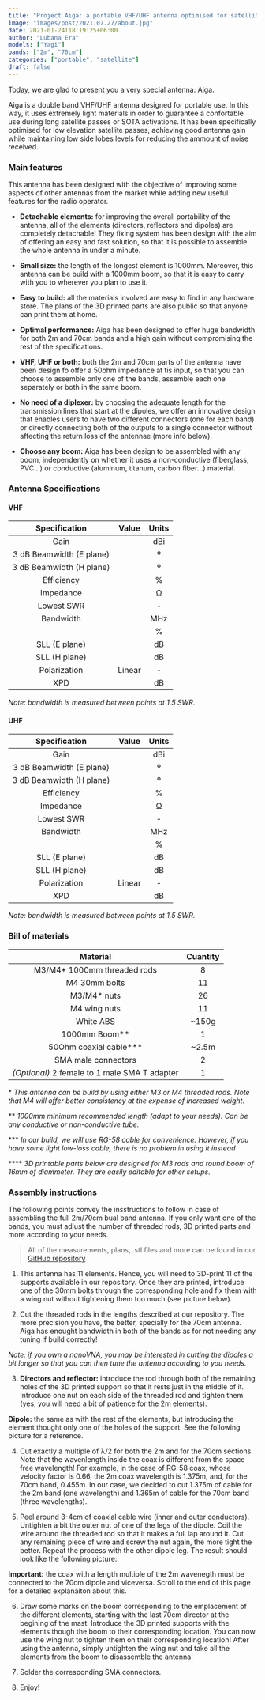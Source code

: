 ```yaml
---
title: "Project Aiga: a portable VHF/UHF antenna optimised for satellite work"
image: "images/post/2021.07.27/about.jpg"
date: 2021-01-24T18:19:25+06:00
author: "Lubana Era"
models: ["Yagi"]
bands: ["2m", "70cm"]
categories: ["portable", "satellite"]
draft: false
---
```


Today, we are glad to present you a very special antenna: Aiga. 

Aiga is a double band VHF/UHF antenna designed for portable use. In this way, it uses extremely light materials in order to guarantee a confortable use during long satellite passes or SOTA activations. It has been specifically optimised for low elevation satellite passes, achieving good antenna gain while maintaining low side lobes levels for reducing the ammount of noise received.



### Main features

This antenna has been designed with the objective of improving some aspects of other antennas from the market while adding new useful features for the radio operator.

- **Detachable elements:** for improving the overall portability of the antenna, all of the elements (directors, reflectors and dipoles) are completely detachable! They fixing system has been design with the aim of offering an easy and fast solution, so that it is possible to assemble the whole antenna in under a minute.

- **Small size:** the length of the longest element is 1000mm. Moreover, this antenna can be build with a 1000mm boom, so that it is easy to carry with you to wherever you plan to use it.

- **Easy to build:** all the materials involved are easy to find in any hardware store. The plans of the 3D printed parts are also public so that anyone can print them at home.

- **Optimal performance:** Aiga has been designed to offer huge bandwidth for both 2m and 70cm bands and a high gain without compromising the rest of the specifications.

- **VHF, UHF or both:** both the 2m and 70cm parts of the antenna have been design fo offer a 50ohm impedance at tis input, so that you can choose to assemble only one of the bands, assemble each one separately or both in the same boom.

- **No need of a diplexer:** by choosing the adequate length for the transmission lines that start at the dipoles, we offer an innovative design that enables users to have two different connectors (one for each band) or directly connecting both of the outputs to a single connector without affecting the return loss of the antennae (more info below).

- **Choose any boom:** Aiga has been design to be assembled with any boom, independently on whether it uses a non-conductive (fiberglass, PVC...) or conductive (aluminum, titanum, carbon fiber...) material.


### Antenna Specifications

#### VHF

|           **Specification**           |  **Value** | **Units** |
|:------------------------:|:------:|:-----:|
|           Gain           |        |  dBi  |
| 3 dB Beamwidth (E plane) |        |   º   |
| 3 dB Beamwidth (H plane) |        |   º   |
|        Efficiency        |        |   %   |
|         Impedance        |        |   Ω   |
|        Lowest SWR        |        |   -   |
|         Bandwidth        |        |  MHz  |
|                          |        |   %   |
|       SLL (E plane)      |        |   dB  |
|       SLL (H plane)      |        |   dB  |
|       Polarization       | Linear |   -   |
|            XPD           |        |   dB  |

*Note: bandwidth is measured between points at 1.5 SWR.*

#### UHF

|           **Specification**           |  **Value** | **Units** |
|:------------------------:|:------:|:-----:|
|           Gain           |        |  dBi  |
| 3 dB Beamwidth (E plane) |        |   º   |
| 3 dB Beamwidth (H plane) |        |   º   |
|        Efficiency        |        |   %   |
|         Impedance        |        |   Ω   |
|        Lowest SWR        |        |   -   |
|         Bandwidth        |        |  MHz  |
|                          |        |   %   |
|       SLL (E plane)      |        |   dB  |
|       SLL (H plane)      |        |   dB  |
|       Polarization       | Linear |   -   |
|            XPD           |        |   dB  |

*Note: bandwidth is measured between points at 1.5 SWR.*


### Bill of materials

|                 **Material**                  |**Cuantity**|
|:---------------------------------------------:|:--------:|
|         M3/M4* 1000mm threaded rods           |     8    |
|                M4 30mm bolts                  |    11    |
|                 M3/M4* nuts                   |    26    |
|                 M4 wing nuts                  |    11    |
|                  White ABS                    |   ~150g  |
|                1000mm Boom**                  |     1    |
|             50Ohm coaxial cable***            |   ~2.5m  |
|             SMA male connectors               |     2    |
| *(Optional)* 2 female to 1 male SMA T adapter |     1    |

\* *This antenna can be build by using either M3 or M4 threaded rods. Note that M4 will offer better consistency at the expense of increased weight.* 

\*\* *1000mm minimum recommended length (adapt to your needs). Can be any conductive or non-conductive tube.*

\*\*\* *In our build, we will use RG-58 cable for convenience. However, if you have some light low-loss cable, there is no problem in using it instead*

\*\*\*\* *3D printable parts below are designed for M3 rods and round boom of 16mm of diammeter. They are easily editable for other setups.*

### Assembly instructions

The following points convey the insstructions to follow in case of assembling the full 2m/70cm bual band antenna. If you only want one of the bands, you must adjust the number of threaded rods, 3D printed parts and more according to your needs.

>All of the measurements, plans, .stl files and more can be found in our [GitHub repository](https://github.com/pepassaco/FIDtennas)


1. This antenna has 11 elements. Hence, you will need to 3D-print 11 of the supports available in our repository. Once they are printed, introduce one of the 30mm bolts through the corresponding hole and fix them with a wing nut without tightening them too much (see picture below). 

2. Cut the threaded rods in the lengths described at our repository. The more precision you have, the better, specially for the 70cm antenna. Aiga has enought bandwidth in both of the bands as for not needing any tuning if build correctly!

*Note: if you own a nanoVNA, you may be interested in cutting the dipoles a bit longer so that you can then tune the antenna according to you needs.*

3. **Directors and reflector:** introduce the rod through both of the remaining holes of the 3D printed support so that it rests just in the middle of it. Introduce one nut on each side of the threaded rod and tighten them (yes, you will need a bit of patience for the 2m elements).

**Dipole:** the same as with the rest of the elements, but introducing the element thought only one of the holes of the support. See the following picture for a reference.

4. Cut exactly a multiple of λ/2 for both the 2m and for the 70cm sections. Note that the wavenlength inside the coax is different from the space free wavelength! For example, in the case of RG-58 coax, whose velocity factor is 0.66, the 2m coax wavelength is 1.375m, and, for the 70cm band, 0.455m. In our case, we decided to cut 1.375m of cable for the 2m band (one wavelength) and 1.365m of cable for the 70cm band (three wavelengths).

5. Peel around 3-4cm of coaxial cable wire (inner and outer conductors). Untighten a bit the outer nut of one of the legs of the dipole. Coil the wire around the threaded rod so that it makes a full lap around it. Cut any remaining piece of wire and screw the nut again, the more tight the better. Repeat the process with the other dipole leg. The result should look like the following picture:

**Important:** the coax with a length multiple of the 2m wavenegth must be connected to the 70cm dipole and viceversa. Scroll to the end of this page for a detailed explanaiton about this.

6. Draw some marks on the boom corresponding to the emplacement of the different elements, starting with the last 70cm director at the begining of the mast. Introduce the 3D printed supports with the elements though the boom to their corresponding location. You can now use the wing nut to tighten them on their corresponding location! After using the antenna, simply untighten the wing nut and take all the elements from the boom to disassemble the antenna.

7. Solder the corresponding SMA connectors.

8. Enjoy!

